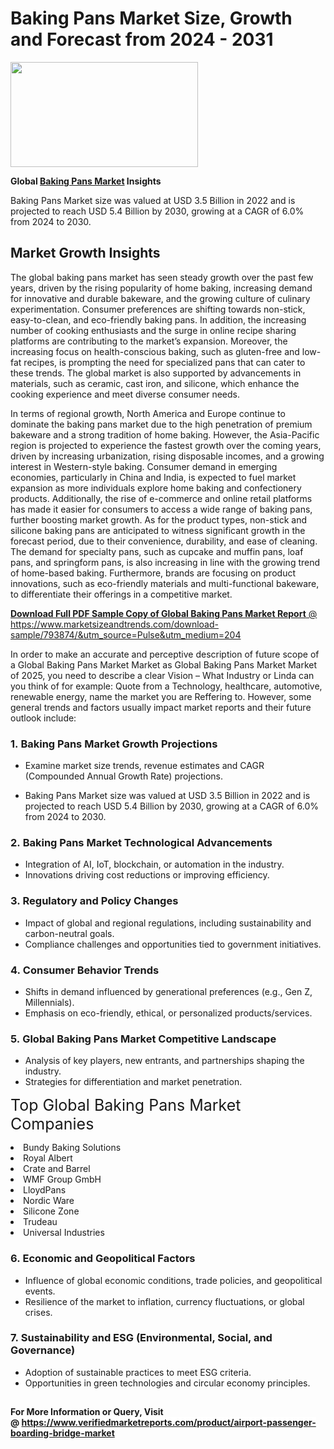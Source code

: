 <H1>Baking Pans Market Size, Growth and Forecast from 2024 - 2031</H1><img class="aligncenter size-medium wp-image-584254" src="https://thirdeyenews.in/wp-content/uploads/2024/09/Global-Market-Research-300x168.jpeg" alt="" width="300" height="168" /><p><strong>Global&nbsp;<a href="https://www.marketsizeandtrends.com/download-sample/793874/&amp;utm_source=Pulse&amp;utm_medium=204">Baking Pans Market</a> Insights</strong></p><p>Baking Pans Market size was valued at USD 3.5 Billion in 2022 and is projected to reach USD 5.4 Billion by 2030, growing at a CAGR of 6.0% from 2024 to 2030.</p><p><h2>Market Growth Insights</h2> <p>The global baking pans market has seen steady growth over the past few years, driven by the rising popularity of home baking, increasing demand for innovative and durable bakeware, and the growing culture of culinary experimentation. Consumer preferences are shifting towards non-stick, easy-to-clean, and eco-friendly baking pans. In addition, the increasing number of cooking enthusiasts and the surge in online recipe sharing platforms are contributing to the market’s expansion. Moreover, the increasing focus on health-conscious baking, such as gluten-free and low-fat recipes, is prompting the need for specialized pans that can cater to these trends. The global market is also supported by advancements in materials, such as ceramic, cast iron, and silicone, which enhance the cooking experience and meet diverse consumer needs.</p> <p><a href="#"></a></p> <p>In terms of regional growth, North America and Europe continue to dominate the baking pans market due to the high penetration of premium bakeware and a strong tradition of home baking. However, the Asia-Pacific region is projected to experience the fastest growth over the coming years, driven by increasing urbanization, rising disposable incomes, and a growing interest in Western-style baking. Consumer demand in emerging economies, particularly in China and India, is expected to fuel market expansion as more individuals explore home baking and confectionery products. Additionally, the rise of e-commerce and online retail platforms has made it easier for consumers to access a wide range of baking pans, further boosting market growth. As for the product types, non-stick and silicone baking pans are anticipated to witness significant growth in the forecast period, due to their convenience, durability, and ease of cleaning. The demand for specialty pans, such as cupcake and muffin pans, loaf pans, and springform pans, is also increasing in line with the growing trend of home-based baking. Furthermore, brands are focusing on product innovations, such as eco-friendly materials and multi-functional bakeware, to differentiate their offerings in a competitive market. <p><a href="#"></p><p><span class=""><strong>Download Full PDF Sample Copy of Global Baking Pans Market Report</strong> @ <a href="https://www.marketsizeandtrends.com/download-sample/793874/&amp;utm_source=Pulse&amp;utm_medium=204" target="_blank">https://www.marketsizeandtrends.com/download-sample/793874/&amp;utm_source=Pulse&amp;utm_medium=204</a></span></p><p>In order to make an accurate and perceptive description of future scope of a Global&nbsp;Baking Pans Market Market as Global&nbsp;Baking Pans Market Market of 2025, you need to describe a clear Vision &ndash; What Industry or Linda can you think of for example: Quote from a Technology, healthcare, automotive, renewable energy, name the market you are Reffering to. However, some general trends and factors usually impact market reports and their future outlook include:</p><h3>1.&nbsp;<strong>Baking Pans Market Growth Projections</strong></h3><ul><li>Examine market size trends, revenue estimates and CAGR (Compounded Annual Growth Rate) projections.</li><li><p>Baking Pans Market size was valued at USD 3.5 Billion in 2022 and is projected to reach USD 5.4 Billion by 2030, growing at a CAGR of 6.0% from 2024 to 2030.</p></li></ul><h3>2.&nbsp;<strong>Baking Pans Market Technological Advancements</strong></h3><ul><li>Integration of AI, IoT, blockchain, or automation in the industry.</li><li>Innovations driving cost reductions or improving efficiency.</li></ul><h3>3.&nbsp;<strong>Regulatory and Policy Changes</strong></h3><ul><li>Impact of global and regional regulations, including sustainability and carbon-neutral goals.</li><li>Compliance challenges and opportunities tied to government initiatives.</li></ul><h3>4.&nbsp;<strong>Consumer Behavior Trends</strong></h3><ul><li>Shifts in demand influenced by generational preferences (e.g., Gen Z, Millennials).</li><li>Emphasis on eco-friendly, ethical, or personalized products/services.</li></ul><h3>5.&nbsp;<strong>Global Baking Pans Market Competitive Landscape</strong></h3><ul><li>Analysis of key players, new entrants, and partnerships shaping the industry.</li><li>Strategies for differentiation and market penetration.</li></ul><p data-pm-slice="1 1 []"><span style="color: inherit; font-family: inherit; font-size: 25px;">Top Global Baking Pans Market Companies</span></p><div class="" data-test-id=""><p><li>Bundy Baking Solutions</li><li> Royal Albert</li><li> Crate and Barrel</li><li> WMF Group GmbH</li><li> LloydPans</li><li> Nordic Ware</li><li> Silicone Zone</li><li> Trudeau</li><li> Universal Industries</li></p></div><h3>6.&nbsp;<strong>Economic and Geopolitical Factors</strong></h3><ul><li>Influence of global economic conditions, trade policies, and geopolitical events.</li><li>Resilience of the market to inflation, currency fluctuations, or global crises.</li></ul><h3>7.&nbsp;<strong>Sustainability and ESG (Environmental, Social, and Governance)</strong></h3><ul><li>Adoption of sustainable practices to meet ESG criteria.</li><li>Opportunities in green technologies and circular economy principles.</li></ul><h2><strong style="font-size: 14px;">For More Information or Query, Visit @&nbsp;</strong><a style="background-color: #ffffff; font-size: 14px;" href="https://www.marketsizeandtrends.com/report/baking-pans-market/" target="_blank">https://www.verifiedmarketreports.com/product/airport-passenger-boarding-bridge-market</a></h2>
